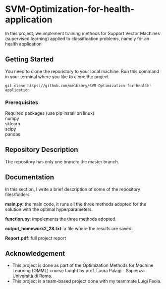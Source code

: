 # SVM-Optimization-for-health-application
In this project, we implement training methods for Support Vector Machines (supervised learning) applied to classification problems, namely for an health application

## Getting Started

You need to clone the reporistory to your local machine. Run this command in your terminal where you like to clone the project

```
git clone https://github.com/melbrbry/SVM-Optimization-for-health-application
```

### Prerequisites

Required packages (use pip install on linux):  
numpy  
sklearn  
scipy  
pandas

## Repository Description
The repository has only one branch: the master branch.

## Documentation
In this section, I write a brief description of some of the repository files/folders

**main.py**: the main code, it runs all the three methods adopted for the solution with the optimal hyperparameters.

**function.py**: impelements the three methods adopted.

**output_homework2_28.txt**: a file where the results are saved.

**Report.pdf**: full project report

## Acknowledgement
- This project is done as part of the Optimization Methods for Machine Learning (OMML) course taught by prof. Laura Palagi - Sapienza Università di Roma.
- This project is a team-based project done with my teammate Luigi Feola.


